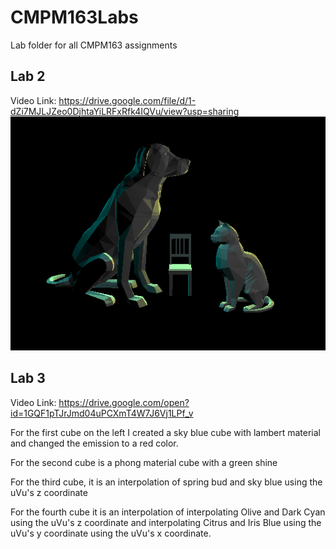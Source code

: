 # CMPM163Labs
Lab folder for all CMPM163 assignments

## Lab 2
Video Link: https://drive.google.com/file/d/1-dZi7MJLJZeo0DjhtaYiLRFxRfk4IQVu/view?usp=sharing
![](lab2/lab2part2.png)

## Lab 3
Video Link: https://drive.google.com/open?id=1GQF1pTJrJmd04uPCXmT4W7J6Vj1LPf_v

For the first cube on the left I created a sky blue cube with lambert material and changed the emission to a red color.

For the second cube is a phong material cube with a green shine

For the third cube, it is an interpolation of spring bud and sky blue using the uVu's z coordinate 

For the fourth cube it is an interpolation of interpolating Olive and Dark Cyan using the uVu's z coordinate and interpolating Citrus and Iris Blue using the uVu's y coordinate using the uVu's x coordinate.
